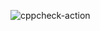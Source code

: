 ![cppcheck-action](https://github.com/Stepin104486/Mini-Project/workflows/cppcheck-action/badge.svg)
